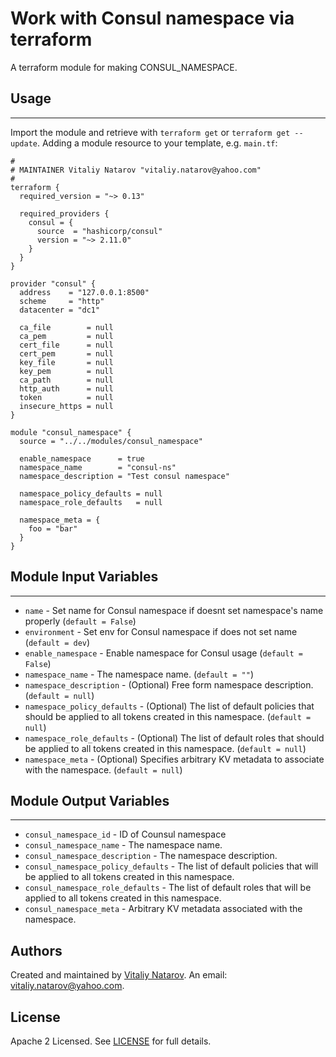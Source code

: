 # Work with Consul namespace via terraform

A terraform module for making CONSUL_NAMESPACE.


## Usage
----------------------
Import the module and retrieve with ```terraform get``` or ```terraform get --update```. Adding a module resource to your template, e.g. `main.tf`:

```
#
# MAINTAINER Vitaliy Natarov "vitaliy.natarov@yahoo.com"
#
terraform {
  required_version = "~> 0.13"

  required_providers {
    consul = {
      source  = "hashicorp/consul"
      version = "~> 2.11.0"
    }
  }
}

provider "consul" {
  address    = "127.0.0.1:8500"
  scheme     = "http"
  datacenter = "dc1"

  ca_file        = null
  ca_pem         = null
  cert_file      = null
  cert_pem       = null
  key_file       = null
  key_pem        = null
  ca_path        = null
  http_auth      = null
  token          = null
  insecure_https = null
}

module "consul_namespace" {
  source = "../../modules/consul_namespace"

  enable_namespace      = true
  namespace_name        = "consul-ns"
  namespace_description = "Test consul namespace"

  namespace_policy_defaults = null
  namespace_role_defaults   = null

  namespace_meta = {
    foo = "bar"
  }
}
```

## Module Input Variables
----------------------
- `name` - Set name for Consul namespace if doesnt set namespace's name properly (`default = False`)
- `environment` - Set env for Consul namespace if does not set name (`default = dev`)
- `enable_namespace` - Enable namespace for Consul usage (`default = False`)
- `namespace_name` - The namespace name. (`default = ""`)
- `namespace_description` - (Optional) Free form namespace description. (`default = null`)
- `namespace_policy_defaults` - (Optional) The list of default policies that should be applied to all tokens created in this namespace. (`default = null`)
- `namespace_role_defaults` - (Optional) The list of default roles that should be applied to all tokens created in this namespace. (`default = null`)
- `namespace_meta` - (Optional) Specifies arbitrary KV metadata to associate with the namespace. (`default = null`)

## Module Output Variables
----------------------
- `consul_namespace_id` - ID of Counsul namespace
- `consul_namespace_name` - The namespace name.
- `consul_namespace_description` - The namespace description.
- `consul_namespace_policy_defaults` - The list of default policies that will be applied to all tokens created in this namespace.
- `consul_namespace_role_defaults` - The list of default roles that will be applied to all tokens created in this namespace.
- `consul_namespace_meta` - Arbitrary KV metadata associated with the namespace.


## Authors

Created and maintained by [Vitaliy Natarov](https://github.com/SebastianUA). An email: [vitaliy.natarov@yahoo.com](vitaliy.natarov@yahoo.com).

## License

Apache 2 Licensed. See [LICENSE](https://github.com/SebastianUA/terraform/blob/master/LICENSE) for full details.
